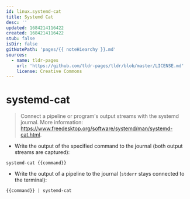 ```yaml
---
id: linux.systemd-cat
title: Systemd Cat
desc: ''
updated: 1684214116422
created: 1684214116422
stub: false
isDir: false
gitNotePath: 'pages/{{ noteHiearchy }}.md'
sources:
  - name: tldr-pages
    url: 'https://github.com/tldr-pages/tldr/blob/master/LICENSE.md'
    license: Creative Commons
---
```

# systemd-cat

> Connect a pipeline or program's output streams with the systemd journal.
> More information: <https://www.freedesktop.org/software/systemd/man/systemd-cat.html>.

- Write the output of the specified command to the journal (both output streams are captured):

`systemd-cat {{command}}`

- Write the output of a pipeline to the journal (`stderr` stays connected to the terminal):

`{{command}} | systemd-cat`


